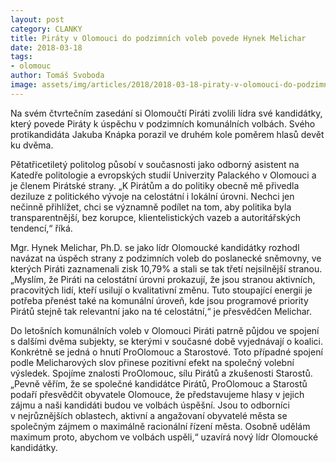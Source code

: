 ```yaml
---
layout: post
category: CLANKY
title: Piráty v Olomouci do podzimních voleb povede Hynek Melichar
date: 2018-03-18
tags: 
- olomouc
author: Tomáš Svoboda
image: assets/img/articles/2018/2018-03-18-piraty-v-olomouci-do-podzimnich-voleb-povede-hynek-melichar.jpg   #751x422 pixelu
---
```

Na svém čtvrtečním zasedání si Olomoučtí Piráti zvolili lídra své kandidátky, který povede Piráty k úspěchu v podzimních komunálních volbách. Svého protikandidáta Jakuba Knápka porazil ve druhém kole poměrem hlasů devět ku dvěma. 

Pětatřicetiletý politolog působí v současnosti jako odborný asistent na Katedře politologie a evropských studií Univerzity Palackého v Olomouci a je členem Pirátské strany. „K Pirátům a do politiky obecně mě přivedla deziluze z politického vývoje na celostátní i lokální úrovni. Nechci jen nečinně přihlížet, chci se významně podílet na tom, aby politika byla transparentnější, bez korupce, klientelistických vazeb a autoritářských tendencí,“ říká.

Mgr. Hynek Melichar, Ph.D. se jako lídr Olomoucké kandidátky rozhodl navázat na úspěch strany z podzimních voleb do poslanecké sněmovny, ve kterých Piráti zaznamenali zisk 10,79% a stali se tak třetí nejsilnější stranou. „Myslím, že Piráti na celostátní úrovni prokazují, že jsou stranou aktivních, pracovitých lidí, kteří usilují o kvalitativní změnu. Tuto stoupající energii je potřeba přenést také na komunální úroveň, kde jsou programové priority Pirátů stejně tak relevantní jako na té celostátní,“ je přesvědčen Melichar.

Do letošních komunálních voleb v Olomouci Piráti patrně půjdou ve spojení s dalšími dvěma subjekty, se kterými v současné době vyjednávají o koalici. Konkrétně se jedná o hnutí ProOlomouc a Starostové. Toto případné spojení podle Melicharových slov přinese pozitivní efekt na společný volební výsledek. Spojíme  znalosti ProOlomouc, sílu Pirátů a zkušenosti Starostů. „Pevně věřím, že se společné kandidátce Pirátů, ProOlomouc a Starostů podaří přesvědčit obyvatele Olomouce, že představujeme hlasy v jejich zájmu a naši kandidáti budou ve volbách úspěšní. Jsou to odborníci v nejrůznějších oblastech, aktivní a angažovaní obyvatelé města se společným zájmem o maximálně racionální řízení města. Osobně udělám maximum proto, abychom ve volbách uspěli,“ uzavírá nový lídr Olomoucké kandidátky.
